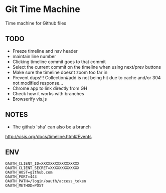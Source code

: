 Git Time Machine
=================

Time machine for Github files

## TODO
- Freeze timeline and nav header
- maintain line number
- Clicking timeline commit goes to that commit
- Select the current commit on the timeline when using next/prev buttons
- Make sure the timeline doesnt zoom too far in
- Prevent dups!!! Collection#add is not being hit due to cache and/or 304 not modified response...
- Chrome app to link directly from GH
- Check how it works with branches
- Browserify vis.js

## NOTES

- The github 'sha' can also be a branch

http://visjs.org/docs/timeline.html#Events


## ENV

```
OAUTH_CLIENT_ID=XXXXXXXXXXXXXXXXX
OAUTH_CLIENT_SECRET=XXXXXXXXXXXXX
OAUTH_HOST=github.com
OAUTH_PORT=443
OAUTH_PATH=/login/oauth/access_token
OAUTH_METHOD=POST
```
